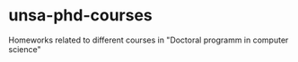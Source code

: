 # unsa-phd-courses
Homeworks related to different courses in "Doctoral programm in computer science"
